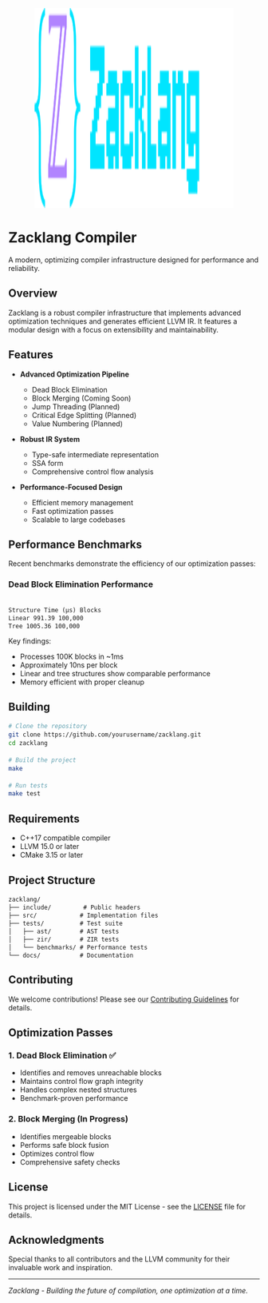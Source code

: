 <div align="center">
  <img src="zacklang_logo.png" alt="Zacklang Logo" width="400" height="400">
</div>

# Zacklang Compiler

A modern, optimizing compiler infrastructure designed for performance and reliability.

## Overview

Zacklang is a robust compiler infrastructure that implements advanced optimization techniques and generates efficient LLVM IR. It features a modular design with a focus on extensibility and maintainability.

## Features

- **Advanced Optimization Pipeline**

  - Dead Block Elimination
  - Block Merging (Coming Soon)
  - Jump Threading (Planned)
  - Critical Edge Splitting (Planned)
  - Value Numbering (Planned)

- **Robust IR System**

  - Type-safe intermediate representation
  - SSA form
  - Comprehensive control flow analysis

- **Performance-Focused Design**
  - Efficient memory management
  - Fast optimization passes
  - Scalable to large codebases

## Performance Benchmarks

Recent benchmarks demonstrate the efficiency of our optimization passes:

### Dead Block Elimination Performance

```

Structure Time (μs) Blocks
Linear 991.39 100,000
Tree 1005.36 100,000

```

Key findings:

- Processes 100K blocks in ~1ms
- Approximately 10ns per block
- Linear and tree structures show comparable performance
- Memory efficient with proper cleanup

## Building

```bash
# Clone the repository
git clone https://github.com/yourusername/zacklang.git
cd zacklang

# Build the project
make

# Run tests
make test
```

## Requirements

- C++17 compatible compiler
- LLVM 15.0 or later
- CMake 3.15 or later

## Project Structure

```
zacklang/
├── include/         # Public headers
├── src/            # Implementation files
├── tests/          # Test suite
│   ├── ast/        # AST tests
│   ├── zir/        # ZIR tests
│   └── benchmarks/ # Performance tests
└── docs/           # Documentation
```

## Contributing

We welcome contributions! Please see our [Contributing Guidelines](CONTRIBUTING.md) for details.

## Optimization Passes

### 1. Dead Block Elimination ✅

- Identifies and removes unreachable blocks
- Maintains control flow graph integrity
- Handles complex nested structures
- Benchmark-proven performance

### 2. Block Merging (In Progress)

- Identifies mergeable blocks
- Performs safe block fusion
- Optimizes control flow
- Comprehensive safety checks

## License

This project is licensed under the MIT License - see the [LICENSE](LICENSE) file for details.

## Acknowledgments

Special thanks to all contributors and the LLVM community for their invaluable work and inspiration.

---

_Zacklang - Building the future of compilation, one optimization at a time._

